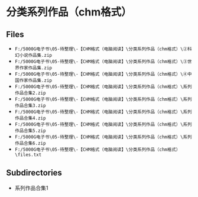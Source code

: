 # 分类系列作品（chm格式）

## Files

- `F:/5000G电子书\05-待整理\-【CHM格式（电脑阅读】\分类系列作品（chm格式）\②科幻小说作品集.zip`
- `F:/5000G电子书\05-待整理\-【CHM格式（电脑阅读】\分类系列作品（chm格式）\③世界作家作品集.zip`
- `F:/5000G电子书\05-待整理\-【CHM格式（电脑阅读】\分类系列作品（chm格式）\④中国作家作品集.zip`
- `F:/5000G电子书\05-待整理\-【CHM格式（电脑阅读】\分类系列作品（chm格式）\系列作品合集2.zip`
- `F:/5000G电子书\05-待整理\-【CHM格式（电脑阅读】\分类系列作品（chm格式）\系列作品合集3.zip`
- `F:/5000G电子书\05-待整理\-【CHM格式（电脑阅读】\分类系列作品（chm格式）\系列作品合集4.zip`
- `F:/5000G电子书\05-待整理\-【CHM格式（电脑阅读】\分类系列作品（chm格式）\系列作品合集5.zip`
- `F:/5000G电子书\05-待整理\-【CHM格式（电脑阅读】\分类系列作品（chm格式）\系列作品合集6.zip`
- `F:/5000G电子书\05-待整理\-【CHM格式（电脑阅读】\分类系列作品（chm格式）\files.txt`

## Subdirectories

- 系列作品合集1
